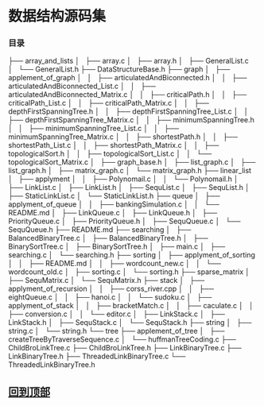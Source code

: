 数据结构源码集
========

### 目录

├── array_and_lists
│   ├── array.c
│   ├── array.h
│   ├── GeneralList.c
│   └── GeneralList.h
├── DataStructureBase.h
├── graph
│   ├── applement_of_graph
│   │   ├── articulatedAndBiconnected.h
│   │   ├── articulatedAndBiconnected_List.c
│   │   ├── articulatedAndBiconnected_Matrix.c
│   │   ├── criticalPath.h
│   │   ├── criticalPath_List.c
│   │   ├── criticalPath_Matrix.c
│   │   ├── depthFirstSpanningTree.h
│   │   ├── depthFirstSpanningTree_List.c
│   │   ├── depthFirstSpanningTree_Matrix.c
│   │   ├── minimumSpanningTree.h
│   │   ├── minimumSpanningTree_List.c
│   │   ├── minimumSpanningTree_Matrix.c
│   │   ├── shortestPath.h
│   │   ├── shortestPath_List.c
│   │   ├── shortestPath_Matrix.c
│   │   ├── topologicalSort.h
│   │   ├── topologicalSort_List.c
│   │   └── topologicalSort_Matrix.c
│   ├── graph_base.h
│   ├── list_graph.c
│   ├── list_graph.h
│   ├── matrix_graph.c
│   └── matrix_graph.h
├── linear_list
│   ├── applyment
│   │   ├── Polynomail.c
│   │   └── Polynomail.h
│   ├── LinkList.c
│   ├── LinkList.h
│   ├── SequList.c
│   ├── SequList.h
│   ├── StaticLinkList.c
│   └── StaticLinkList.h
├── queue
│   ├── applyment_of_queue
│   │   ├── bankingSimulation.c
│   │   └── README.md
│   ├── LinkQueue.c
│   ├── LinkQueue.h
│   ├── PriorityQueue.c
│   ├── PriorityQueue.h
│   ├── SequQueue.c
│   └── SequQueue.h
├── README.md
├── searching
│   ├── BalancedBinaryTree.c
│   ├── BalancedBinaryTree.h
│   ├── BinarySortTree.c
│   ├── BinarySortTree.h
│   ├── main.c
│   ├── searching.c
│   └── searching.h
├── sorting
│   ├── applyment_of_sorting
│   │   ├── README.md
│   │   ├── wordcount_new.c
│   │   └── wordcount_old.c
│   ├── sorting.c
│   └── sorting.h
├── sparse_matrix
│   ├── SequMatrix.c
│   └── SequMatrix.h
├── stack
│   ├── applyment_of_recursion
│   │   ├── corss_river.cpp
│   │   ├── eightQueue.c
│   │   ├── hanoi.c
│   │   └── sudoku.c
│   ├── applyment_of_stack
│   │   ├── bracketMatch.c
│   │   ├── caculate.c
│   │   ├── conversion.c
│   │   └── editor.c
│   ├── LinkStack.c
│   ├── LinkStack.h
│   ├── SequStack.c
│   └── SequStack.h
├── string
│   ├── string.c
│   └── string.h
└── tree
    ├── applement_of_tree
    │   ├── createTreeByTraverseSequence.c
    │   └── huffmanTreeCoding.c
    ├── ChildBroLinkTree.c
    ├── ChildBroLinkTree.h
    ├── LinkBinaryTree.c
    ├── LinkBinaryTree.h
    ├── ThreadedLinkBinaryTree.c
    └── ThreadedLinkBinaryTree.h

__[回到顶部](#数据结构源码集)__
--------
